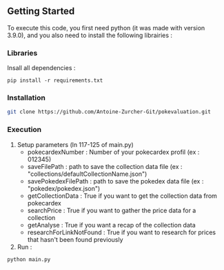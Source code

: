<!-- GETTING STARTED -->
## Getting Started

To execute this code, you first need python (it was made with version 3.9.0), and you also need to install the following librairies :

### Libraries

Insall all dependencies :

    pip install -r requirements.txt


### Installation

```sh
git clone https://github.com/Antoine-Zurcher-Git/pokevaluation.git
```

### Execution
1. Setup parameters (ln 117-125 of main.py)
    * pokecardexNumber : Number of your pokecardex profil (ex : 012345)
    * saveFilePath : path to save the collection data file (ex : "collections/defaultCollectionName.json")
    * savePokedexFilePath : path to save the pokedex data file (ex : "pokedex/pokedex.json")
    * getCollectionData : True if you want to get the collection data from pokecardex
    * searchPrice : True if you want to gather the price data for a collection
    * getAnalyse : True if you want a recap of the collection data
    * researchForLinkNotFound : True if you want to research for prices that hasn't been found previously
2. Run :
```sh
python main.py
```


